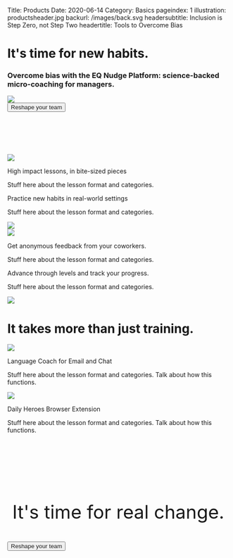Title: Products
Date: 2020-06-14
Category: Basics
pageindex: 1
illustration: productsheader.jpg
backurl: /images/back.svg
headersubtitle: Inclusion is Step Zero, not Step Two
headertitle: Tools to Overcome Bias

<a name="nudge"></a>
<div class="row mt-4 mb-5 align-items-end">
    <div class="col-lg-4"><h1 class="main-title">It's time for new habits.</h1></div>
    <div class="offset-lg-2 col-lg-6"><h3>Overcome bias with the EQ Nudge Platform: science-backed micro-coaching for managers.</h3></div>
</div>

<div class="row">
<img src="/images/eqsuite.webp"/>
</div>

<div class="row mt-5 mb-5">
    <div class="col">
        <div class="form-group text-center">
            <button class="orange-button" data-toggle="modal" data-target="#exampleModalCenter" style="float: none; margin-left: 0;">
                <a>Reshape your team</a>
            </button>
        </div>
    </div>
</div>

<div class="row" style="padding-top: 6rem;">
    <div class="offset-lg-2 col-lg-4">
        <img src="/images/lessons-screenshots_430w.webp"/>
    </div>  
    <div class="col-lg-4 mt-5">
        <p class="tertiary-title">High impact lessons, in bite-sized pieces</p>
        <p>Stuff here about the lesson format and categories.</p>
    </div>
</div>

<div class="row align-items-center">
    <div class="offset-lg-2 col-lg-4">
        <p class="tertiary-title">Practice new habits in real-world settings</p>
        <p>Stuff here about the lesson format and categories.</p>
    </div>
    <div class="col-lg-4">
        <img src="/images/practices-screenshots_430w.webp"/>
    </div>  
</div>

<div class="row" >
    <div class="offset-lg-2 col-lg-4">
        <img src="/images/feedback-screenshot_360w.webp"/>
    </div>  
    <div class="col-lg-4 mt-5">
        <p class="tertiary-title">Get anonymous feedback from your coworkers.</p>
        <p>Stuff here about the lesson format and categories.</p>
    </div>
</div>

<div class="row align-items-center">
    <div class="offset-lg-2 col-lg-4">
        <p class="tertiary-title">Advance through levels and track your progress.</p>
        <p>Stuff here about the lesson format and categories.</p>
    </div>
    <div class="col-lg-4">
        <img src="/images/progress-screenshots_430w.webp"/>
    </div>  
</div>


<div class="row mt-5">
<div class="col-lg-5">
    <h1 class="main-title">It takes more than just training.</h1>
    </div>
</div>

<a name="words"></a>
<div class="row align-items-center">
    <div class="col-lg-6">
        <img src="/images/macbookpro-eqword_650w.webp"/>
    </div>
    <div class="col-lg-6">
        <p class="tertiary-title">Language Coach for Email and Chat</p>
        <p>Stuff here about the lesson format and categories. Talk about how this functions.</p>
    </div>  
</div>

<a name="daily"></a>
<div class="row align-items-center mt-1">
    <div class="offset-lg-1 col-lg-5">
        <img src="/images/eqdaily-inventor_500w.webp"/>
    </div>
    <div class="col-lg-6">
        <p class="tertiary-title">Daily Heroes Browser Extension</p>
        <p>Stuff here about the lesson format and categories. Talk about how this functions.</p>
    </div>  
</div>

<div class="row justify-content-center text-center" style="padding-top: 6rem;">
<div class="col">
    <p class="tertiary-title" style="font-size: 3em; text-align: center;">It's time for real change.</p>
    </div>
</div>

<div class="row mt-5 mb-5" style="padding-bottom: 6rem;">
    <div class="col">
        <div class="form-group text-center">
            <button class="orange-button" data-toggle="modal" data-target="#exampleModalCenter" style="float: none; margin-left: 0;">
                <a>Reshape your team</a>
            </button>
        </div>
    </div>
</div>
